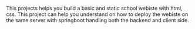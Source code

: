 This projects helps you build a basic and static school webiste with html, css. This project can help you understand on how to deploy the webiste on the same server with springboot handling both the backend and client side.
